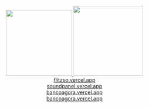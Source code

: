 <div align="center">
  <a href="https://github.com/flitzso">
  <img height="180em" src="https://github-readme-stats.vercel.app/api?username=flitzso&show_icons=true&theme=tokyonight&include_all_commits=true&count_private=true"/>
  <img height="191em" src="https://github-readme-stats.vercel.app/api/top-langs/?username=flitzso&layout=compact&langs_count=7&theme=tokyonight"/>
</div>

 
 <div align="center">
   <a href="https://flitzso.vercel.app/">flitzso.vercel.app</a> <br />
   <a href="https://soundpanel.vercel.app/">soundpanel.vercel.app</a> <br />
   <a href="https://bancoagora.vercel.app/">bancoagora.vercel.app</a> <br />
   <a href="https://flitz-kotlin.vercel.app/">bancoagora.vercel.app</a>
</div>
